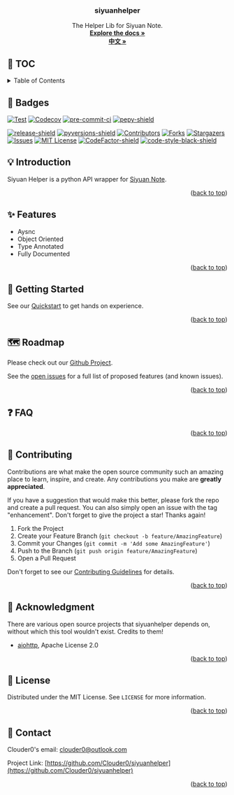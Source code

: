 <div id="top"></div>

<h3 align="center">siyuanhelper</h3>
  <p align="center">
    The Helper Lib for Siyuan Note.
    <br />
    <a href="https://clouder0.github.io/siyuanhelper/"><strong>Explore the docs »</strong></a>
    <br />
    <a href="https://github.com/Clouder0/siyuanhelper/blob/main/README.zh-Hans.md"><strong>中文 »</strong></a>
  </p>
</div>

## 📜 TOC

<details><summary>Table of Contents</summary>

- [🌟 Badges](#🌟-badges)
- [💡 Introduction](#💡-introduction)
- [✨ Features](#✨-features)
- [🎏 Getting Started](#🎏-getting-started)
- [🗺️ Roadmap](#🗺️-roadmap)
- [❓ Faq](#❓-faq)
- [💌 Contributing](#💌-contributing)
- [🙏 Acknowledgment](#🙏-acknowledgment)
- [📖 License](#📖-license)
- [📧 Contact](#📧-contact)

</details>

## 🌟 Badges

[![Test][github-action-test-shield]][github-action-test-url]
[![Codecov][codecov-shield]][codecov-url]
[![pre-commit-ci][pre-commit-ci-shield]][pre-commit-ci-url]
[![pepy-shield]][pepy-url]

[![release-shield]][release-url]
[![pyversions-shield]][pyversions-url]
[![Contributors][contributors-shield]][contributors-url]
[![Forks][forks-shield]][forks-url]
[![Stargazers][stars-shield]][stars-url]
[![Issues][issues-shield]][issues-url]
[![MIT License][license-shield]][license-url]
[![CodeFactor-shield]][CodeFactor-url]
[![code-style-black-shield]][code-style-black-url]

<!-- INTRODUCTION -->
## 💡 Introduction

Siyuan Helper is a python API wrapper for [Siyuan Note](https://github.com/siyuan-note/siyuan).

<p align="right">(<a href="#top">back to top</a>)</p>

## ✨ Features

- Aysnc
- Object Oriented
- Type Annotated
- Fully Documented

<p align="right">(<a href="#top">back to top</a>)</p>

## 🎏 Getting Started

See our [Quickstart](https://clouder0.github.io/siyuanhelper/quickstart/) to get hands on experience.

<p align="right">(<a href="#top">back to top</a>)</p>

## 🗺️ Roadmap

Please check out our [Github Project](https://github.com/Clouder0/siyuanhelper/projects/1).

See the [open issues](https://github.com/Clouder0/siyuanhelper/issues) for a full list of proposed features (and known issues).

<p align="right">(<a href="#top">back to top</a>)</p>

## ❓ FAQ

<p align="right">(<a href="#top">back to top</a>)</p>

<!-- CONTRIBUTING -->
## 💌 Contributing

Contributions are what make the open source community such an amazing place to learn, inspire, and create. Any contributions you make are **greatly appreciated**.

If you have a suggestion that would make this better, please fork the repo and create a pull request. You can also simply open an issue with the tag "enhancement".
Don't forget to give the project a star! Thanks again!

1. Fork the Project
2. Create your Feature Branch (`git checkout -b feature/AmazingFeature`)
3. Commit your Changes (`git commit -m 'Add some AmazingFeature'`)
4. Push to the Branch (`git push origin feature/AmazingFeature`)
5. Open a Pull Request

Don't forget to see our [Contributing Guidelines](https://github.com/Clouder0/siyuanhelper/blob/main/CONTRIBUTING.md) for details.

<p align="right">(<a href="#top">back to top</a>)</p>

## 🙏 Acknowledgment

There are various open source projects that siyuanhelper depends on, without which this tool wouldn't exist. Credits to them!

- [aiohttp](https://github.com/aio-libs/aiohttp), Apache License 2.0

<p align="right">(<a href="#top">back to top</a>)</p>

## 📖 License

Distributed under the MIT License. See `LICENSE` for more information.

<p align="right">(<a href="#top">back to top</a>)</p>

## 📧 Contact

Clouder0's email: clouder0@outlook.com

Project Link: [https://github.com/Clouder0/siyuanhelper](https://github.com/Clouder0/siyuanhelper)

<p align="right">(<a href="#top">back to top</a>)</p>

<!-- MARKDOWN LINKS & IMAGES -->
<!-- https://www.markdownguide.org/basic-syntax/#reference-style-links -->
[contributors-shield]: https://img.shields.io/github/contributors/Clouder0/siyuanhelper.svg?style=for-the-badge
[contributors-url]: https://github.com/Clouder0/siyuanhelper/graphs/contributors
[forks-shield]: https://img.shields.io/github/forks/Clouder0/siyuanhelper.svg?style=for-the-badge
[forks-url]: https://github.com/Clouder0/siyuanhelper/network/members
[stars-shield]: https://img.shields.io/github/stars/Clouder0/siyuanhelper.svg?style=for-the-badge
[stars-url]: https://github.com/Clouder0/siyuanhelper/stargazers
[issues-shield]: https://img.shields.io/github/issues/Clouder0/siyuanhelper.svg?style=for-the-badge
[issues-url]: https://github.com/Clouder0/siyuanhelper/issues
[license-shield]: https://img.shields.io/github/license/Clouder0/siyuanhelper.svg?style=for-the-badge
[license-url]: https://github.com/Clouder0/siyuanhelper/blob/main/LICENSE
[github-action-test-shield]: https://github.com/Clouder0/siyuanhelper/actions/workflows/test.yml/badge.svg?branch=main
[github-action-test-url]: https://github.com/Clouder0/siyuanhelper/actions/workflows/test.yml
[codecov-shield]:https://codecov.io/gh/Clouder0/siyuanhelper/branch/main/graph/badge.svg?token=D2XT099AFB
[codecov-url]: https://codecov.io/gh/Clouder0/siyuanhelper
[pre-commit-ci-shield]: https://results.pre-commit.ci/badge/github/Clouder0/siyuanhelper/main.svg
[pre-commit-ci-url]: https://results.pre-commit.ci/latest/github/Clouder0/siyuanhelper/main
[code-style-black-shield]: https://img.shields.io/badge/code%20style-black-000000.svg?style=for-the-badge
[code-style-black-url]: https://github.com/psf/black
[pyversions-shield]: https://img.shields.io/pypi/pyversions/siyuanhelper.svg?style=for-the-badge
[pyversions-url]: https://pypi.org/project/siyuanhelper/
[release-shield]: https://img.shields.io/github/release/Clouder0/siyuanhelper.svg?style=for-the-badge
[release-url]: https://github.com/Clouder0/siyuanhelper/releases
[CodeFactor-shield]: https://www.codefactor.io/repository/github/clouder0/siyuanhelper/badge/main?style=for-the-badge
[CodeFactor-url]: https://www.codefactor.io/repository/github/clouder0/siyuanhelper/overview/main
[pepy-shield]: https://static.pepy.tech/personalized-badge/siyuanhelper?period=total&units=international_system&left_color=grey&right_color=brightgreen&left_text=Downloads
[pepy-url]: https://pepy.tech/project/siyuanhelper
